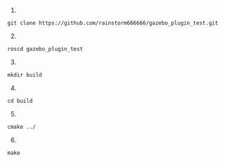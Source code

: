 1.
```
git clone https://github.com/rainstorm666666/gazebo_plugin_test.git
```
2.
```
roscd gazebo_plugin_test
```

3.
```
mkdir build
```

4.
```
cd build
```

5.
```
cmake ../
```

6.
```
make
```

